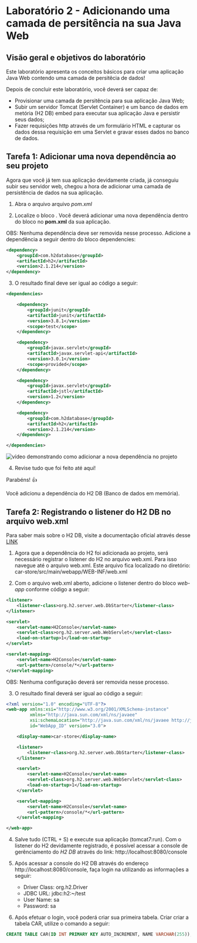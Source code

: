 # Laboratório 2 - Adicionando uma camada de persitência na sua Java Web

## Visão geral e objetivos do laboratório

Este laboratório apresenta os conceitos básicos para criar uma aplicação Java Web contendo uma camada de persitêcia de dados!

Depois de concluir este laboratório, você deverá ser capaz de:

- Provisionar uma camada de persitência para sua aplicação Java Web;
- Subir um servidor Tomcat (Servlet Container) e um banco de dados em metória (H2 DB) embed para executar sua aplicação Java e persistir seus dados;
- Fazer requisições http através de um formulário HTML e capturar os dados dessa requisição em uma Servlet e gravar esses dados no banco de dados.

## Tarefa 1: Adicionar uma nova dependência ao seu projeto

Agora que você já tem sua aplicação devidamente criada, já conseguiu subir seu servidor web, chegou a hora de adicionar uma camada de persistência de dados na sua aplicação. 

1) Abra o arquivo arquivo *pom.xml*

2) Localize o bloco *</dependencies>*. Você deverá adicionar uma nova dependência dentro do bloco *</dependencies>* no **pom.xml** da sua aplicação. 

OBS: Nenhuma dependência deve ser removida nesse processo. Adicione a dependência a seguir dentro do bloco dependencies: 

```xml
<dependency>
    <groupId>com.h2database</groupId>
    <artifactId>h2</artifactId>
    <version>2.1.214</version>
</dependency>
```

3) O resultado final deve ser igual ao código a seguir:

```xml
<dependencies>

    <dependency>
        <groupId>junit</groupId>
        <artifactId>junit</artifactId>
        <version>3.8.1</version>
        <scope>test</scope>
    </dependency>

    <dependency>
        <groupId>javax.servlet</groupId>
        <artifactId>javax.servlet-api</artifactId>
        <version>3.0.1</version>
        <scope>provided</scope>
    </dependency>

    <dependency>
        <groupId>javax.servlet</groupId>
        <artifactId>jstl</artifactId>
        <version>1.2</version>
    </dependency>

    <dependency>
        <groupId>com.h2database</groupId>
        <artifactId>h2</artifactId>
        <version>2.1.214</version>
    </dependency>

</dependencies>

```

![vídeo demonstrando como adicionar a nova dependência no projeto](/gifs/10.gif)

4) Revise tudo que foi feito até aqui!

Parabéns! :+1:

Você adicionu a dependência do H2 DB (Banco de dados em memória).

## Tarefa 2: Registrando o listener do H2 DB no arquivo web.xml

Para saber mais sobre o H2 DB, visite a documentação oficial através desse [LINK](https://www.h2database.com)

1) Agora que a dependência do H2 foi adicionada ao projeto, será necessário registrar o listener do H2 no arquivo web.xml. Para isso navegue até o arquivo web.xml. Este arquivo fica localizado no diretório: car-store/src/main/webapp/WEB-INF/web.xml

2) Com o arquivo web.xml aberto, adicione o listener dentro do bloco *web-app* conforme código a seguir:

```xml
<listener>
    <listener-class>org.h2.server.web.DbStarter</listener-class>
</listener>

<servlet>
    <servlet-name>H2Console</servlet-name>
    <servlet-class>org.h2.server.web.WebServlet</servlet-class>
    <load-on-startup>1</load-on-startup>
</servlet>

<servlet-mapping>
    <servlet-name>H2Console</servlet-name>
    <url-pattern>/console/*</url-pattern>
</servlet-mapping>
```

OBS: Nenhuma configuração deverá ser removida nesse processo.

3) O resultado final deverá ser igual ao código a seguir:

```xml
<?xml version="1.0" encoding="UTF-8"?>
<web-app xmlns:xsi="http://www.w3.org/2001/XMLSchema-instance"
         xmlns="http://java.sun.com/xml/ns/javaee"
         xsi:schemaLocation="http://java.sun.com/xml/ns/javaee http://java.sun.com/xml/ns/javaee/web-app_3_0.xsd"
         id="WebApp_ID" version="3.0">

    <display-name>car-store</display-name>

    <listener>
        <listener-class>org.h2.server.web.DbStarter</listener-class>
    </listener>

    <servlet>
        <servlet-name>H2Console</servlet-name>
        <servlet-class>org.h2.server.web.WebServlet</servlet-class>
        <load-on-startup>1</load-on-startup>
    </servlet>

    <servlet-mapping>
        <servlet-name>H2Console</servlet-name>
        <url-pattern>/console/*</url-pattern>
    </servlet-mapping>

</web-app>
```

4) Salve tudo (CTRL + S) e execute sua aplicação (tomcat7:run). Com o listener do H2 devidamente registrado, é possível acessar a console de gerênciamento do *H2 DB* através do link: http://localhost:8080/console

5) Após acessar a console do H2 DB através do endereço http://localhost:8080/console, faça login na utilizando as informações a seguir:

    * Driver Class: org.h2.Driver
    * JDBC URL: jdbc:h2:~/test
    * User Name: sa
    * Password: sa

6) Após efetuar o login, você poderá criar sua primeira tabela. Criar criar a tabela CAR, utilize o comando a seguir:

```sql
CREATE TABLE CAR(ID INT PRIMARY KEY AUTO_INCREMENT, NAME VARCHAR(255));
```
